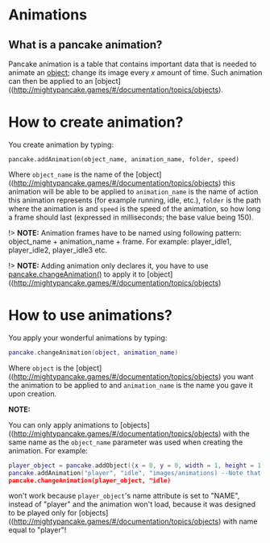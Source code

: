 # Animations

## What is a pancake animation?

Pancake animation is a table that contains important data that is needed to animate an [object](http://mightypancake.games/#/documentation/topics/objects); change its image every _x_ amount of time. Such animation can then be applied to an [object]((http://mightypancake.games/#/documentation/topics/objects).

# How to create animation?

You create animation by typing:

`pancake.addAnimation(object_name, animation_name, folder, speed)`

Where `object_name` is the name of the [object]((http://mightypancake.games/#/documentation/topics/objects) this animation will be able to be applied to `animation_name` is the name of action this animation represents (for example running, idle, etc.), `folder` is the path where the animation is and `speed` is the speed of the animation, so how long a frame should last (expressed in milliseconds; the base value being 150).

!> **NOTE:** Animation frames have to be named using following pattern: object_name + animation_name + frame. For example: player_idle1, player_idle2, player_idle3 etc.

!> **NOTE:** Adding animation only declares it, you have to use [pancake.changeAnimation()](http://mightypancake.games/#/documentation/functions/pancake.changeAnimation()) to apply it to [object]((http://mightypancake.games/#/documentation/topics/objects)

# How to use animations?

You apply your wonderful animations by typing:
 ```lua
pancake.changeAnimation(object, animation_name)
```

Where `object` is the [object]((http://mightypancake.games/#/documentation/topics/objects) you want the animation to be applied to and `animation_name` is the name you gave it upon creation.

**NOTE:**

You can only apply animations to [objects]((http://mightypancake.games/#/documentation/topics/objects) with the same name as the `object_name` parameter was used when creating the animation. For example:
```lua
player_object = pancake.addObject({x = 0, y = 0, width = 1, height = 1, name = "NAME"
pancake.addAnimation("player", "idle", "images/animations) --Note that last parameter is empty, so it's set to 150
pancake.changeAnimation(player_object, "idle)
```

won't work because `player_object`'s name attribute is set to "NAME", instead of "player" and the animation won't load, because it was designed to be played only for [objects]((http://mightypancake.games/#/documentation/topics/objects) with name equal to "player"!
